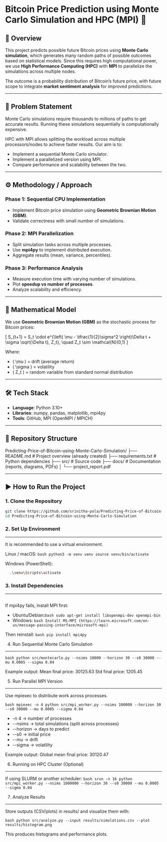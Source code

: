 # Bitcoin Price Prediction using Monte Carlo Simulation and HPC (MPI) 🚀

## 📌 Overview
This project predicts possible future Bitcoin prices using **Monte Carlo simulation**, which generates many random paths of possible outcomes based on statistical models. Since this requires high computational power, we use **High Performance Computing (HPC)** with **MPI** to parallelize the simulations across multiple nodes.  

The outcome is a probability distribution of Bitcoin’s future price, with future scope to integrate **market sentiment analysis** for improved predictions.

---

## 🎯 Problem Statement
Monte Carlo simulations require thousands to millions of paths to get accurate results. Running these simulations sequentially is computationally expensive.  

HPC with MPI allows splitting the workload across multiple processors/nodes to achieve faster results. Our aim is to:
- Implement a sequential Monte Carlo simulator.
- Implement a parallelized version using MPI.
- Compare performance and scalability between the two.

---

## ⚙️ Methodology / Approach

### Phase 1: Sequential CPU Implementation
- Implement Bitcoin price simulation using **Geometric Brownian Motion (GBM)**.
- Validate correctness with small number of simulations.

### Phase 2: MPI Parallelization
- Split simulation tasks across multiple processes.
- Use **mpi4py** to implement distributed execution.
- Aggregate results (mean, variance, percentiles).

### Phase 3: Performance Analysis
- Measure execution time with varying number of simulations.
- Plot **speedup vs number of processes**.
- Analyze scalability and efficiency.

---

## 📐 Mathematical Model
We use **Geometric Brownian Motion (GBM)** as the stochastic process for Bitcoin prices:

\[
S_{t+1} = S_t \cdot e^{\left( \mu - \tfrac{1}{2}\sigma^2 \right)\Delta t + \sigma \sqrt{\Delta t}\, Z_t}, 
\quad Z_t \sim \mathcal{N}(0,1)
\]

Where:
- \( \mu \) = drift (average return)
- \( \sigma \) = volatility
- \( Z_t \) = random variable from standard normal distribution

---

## 🛠️ Tech Stack
- **Language**: Python 3.10+
- **Libraries**: numpy, pandas, matplotlib, mpi4py
- **Tools**: GitHub, MPI (OpenMPI / MPICH)

---

## 📂 Repository Structure
Predicting-Price-of-Bitcoin-using-Monte-Carlo-Simulation/
├── README.md                # Project overview (already created)
├── requirements.txt         # Python dependencies
├── src/                     # Source code
├── docs/                    # Documentation (reports, diagrams, PDFs)
│   └── project_report.pdf

---

## ▶️ How to Run the Project

### 1. Clone the Repository
```bash
git clone https://github.com/srinitha-pola/Predicting-Price-of-Bitcoin-using-Monte-Carlo-Simulation.git
cd Predicting-Price-of-Bitcoin-using-Monte-Carlo-Simulation
```
### 2. Set Up Environment
---------------------
It is recommended to use a virtual environment.

Linux / macOS:
    ``` bash
    python3 -m venv venv
    source venv/bin/activate
    ```

Windows (PowerShell):
  ```bash  python -m venv venv
    .\venv\Scripts\activate
```

### 3. Install Dependencies
-----------------------
```bash pip install -r requirements.txt
```
If mpi4py fails, install MPI first:
- Ubuntu/Debian:```bash sudo apt-get install libopenmpi-dev openmpi-bin```
- Windows: ```bash Install MS-MPI (https://learn.microsoft.com/en-us/message-passing-interface/microsoft-mpi)```

Then reinstall:
   ```bash pip install mpi4py```

4. Run Sequential Monte Carlo Simulation
----------------------------------------
```bash python src/montecarlo.py --nsims 10000 --horizon 30 --s0 30000 --mu 0.0005 --sigma 0.04```

Example output:
    Mean final price: 30125.63
    Std final price: 1205.45

5. Run Parallel MPI Version
---------------------------
Use mpiexec to distribute work across processes.

```bash mpiexec -n 4 python src/mpi_worker.py --nsims 100000 --horizon 30 --s0 30000 --mu 0.0005 --sigma 0.04```

- -n 4 → number of processes
- --nsims → total simulations (split across processes)
- --horizon → days to predict
- --s0 → initial price
- --mu → drift
- --sigma → volatility

Example output:
    Global mean final price: 30120.47

6. Running on HPC Cluster (Optional)
------------------------------------
If using SLURM or another scheduler:
```bash srun -n 16 python src/mpi_worker.py --nsims 1000000 --horizon 30 --s0 30000 --mu 0.0005 --sigma 0.04```

7. Analyze Results
------------------
Store outputs (CSV/plots) in results/ and visualize them with:

```bash python src/analyze.py --input results/simulations.csv --plot results/histogram.png```

This produces histograms and performance plots.


